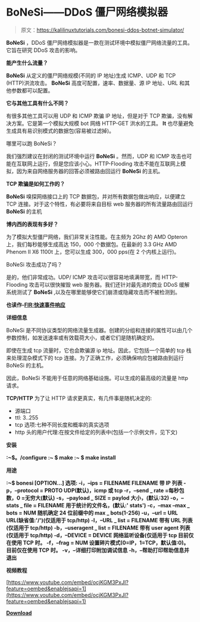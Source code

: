 # BoNeSi——DDoS 僵尸网络模拟器

> 原文：<https://kalilinuxtutorials.com/bonesi-ddos-botnet-simulator/>

**BoNeSi** ，DDoS 僵尸网络模拟器是一款在测试环境中模拟僵尸网络流量的工具。它旨在研究 DDoS 攻击的影响。

**能产生什么流量？**

**BoNeSi** 从定义的僵尸网络规模(不同的 IP 地址)生成 ICMP、UDP 和 TCP (HTTP)洪流攻击。 **BoNeSi** 高度可配置，速率、数据量、源 IP 地址、URL 和其他参数都可以配置。

**它与其他工具有什么不同？**

有很多其他工具可以用 UDP 和 ICMP 欺骗 IP 地址，但是对于 TCP 欺骗，没有解决方案。它是第一个模拟大规模 bot 网络 HTTP-GET 洪水的工具。 **It** 也尽量避免生成具有易识别模式的数据包(容易被过滤掉)。

哪里可以跑 BoNeSi？

我们强烈建议在封闭的测试环境中运行 **BoNeSi** 。然而，UDP 和 ICMP 攻击也可能在互联网上运行，但是您应该小心。HTTP-Flooding 攻击不能在互联网上模拟，因为来自网络服务器的回答必须被路由回运行 **BoNeSi** 的主机。

**TCP 欺骗是如何工作的？**

**BoNeSi** 嗅探网络接口上的 TCP 数据包，并对所有数据包做出响应，以便建立 TCP 连接。对于这个特性，有必要将来自目标 web 服务器的所有流量路由回运行 **BoNeSi** 的主机

**博内西的表现有多好？**

为了模拟大型僵尸网络，我们非常关注性能。在主频为 2Ghz 的 AMD Opteron 上，我们每秒能够生成高达 150，000 个数据包。在最新的 3.3 GHz AMD Phenom II X6 1100t 上，您可以生成 300，000 pps(在 2 个内核上运行)。

BoNeSi 攻击成功了吗？

是的，他们非常成功。UDP/ ICMP 攻击可以很容易地填满带宽，而 HTTP-Flooding 攻击可以很快摧毁 web 服务器。我们还针对最先进的商业 DDoS 缓解系统测试了 **BoNeSi** ,以及在哪里能够使它们崩溃或隐藏攻击而不被检测到。

**也读作-[FIR:快速事件响应](https://kalilinuxtutorials.com/fir-fast-incident-response/)**

**详细信息**

BoNeSi 是不同协议类型的网络流量生成器。创建的分组和连接的属性可以由几个参数控制，如发送速率或有效载荷大小，或者它们是随机确定的。

即使在生成 tcp 流量时，它也会欺骗源 ip 地址。因此，它包括一个简单的 tcp 栈来处理混杂模式下的 tcp 连接。为了正确工作，必须确保响应包被路由到运行 BoNeSi 的主机。

因此，BoNeSi 不能用于任意的网络基础设施。可以生成的最高级的流量是 http 请求。

**TCP/HTTP** 为了让 HTTP 请求更真实，有几件事是随机决定的:

*   源端口
*   ttl: 3..255
*   tcp 选项:七种不同长度和概率的真实选项
*   http 头的用户代理:在按文件给定的列表中(包括一个示例文件，见下文)

**安装**

**:~$。/configure
:~ $ make
:~ $ make install**

**用途**

**:~$ bonesi [OPTION…]
选项:
-i，–ips = FILENAME FILENAME 带 IP 列表
-p，–protocol = PROTO UDP(默认)，icmp 或 tcp
-r，–send _ rate =每秒包数，0 =无穷大(默认)
-s，–payload _ SIZE = paylod 大小，(默认:32)
-o，–stats _ file = FILENAME 用于统计的文件名，(默认:' stats')
-c，–max –max _ bots = NUM 随机确定 24 位前缀中的 max _ bots(1-256)
-u，–url = URL URL(缺省值:'/')(仅适用于 tcp/http)
-l，–URL _ list = FILENAME 带有 URL 列表(仅适用于 tcp/http)
-b，–useragent _ list = FILENAME 带有 user agent 列表(仅适用于 tcp/http)
-d，–DEVICE = DEVICE 网络监听设备(仅适用于 tcp 目前仅在使用 TCP 时。
-f，–frag = NUM 设置碎片模式(0=IP，1=TCP，默认值:0)。目前仅在使用 TCP 时。
-v，–详细打印附加调试信息
-h，–帮助打印帮助信息并退出**

**视频教程**

[https://www.youtube.com/embed/ocjKGM3PxJI?feature=oembed&enablejsapi=1](https://www.youtube.com/embed/ocjKGM3PxJI?feature=oembed&enablejsapi=1)

[**Download**](https://github.com/Markus-Go/bonesi#bonesi)